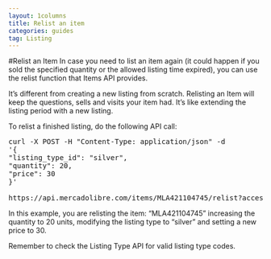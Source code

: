 ```yaml
---
layout: 1columns
title: Relist an item
categories: guides
tag: Listing
---
```


#Relist an Item
In case you need to list an item again (it could happen if you sold the specified quantity or the allowed listing time expired), you can use the relist function that Items API provides.

It’s different from creating a new listing from scratch. Relisting an Item will keep the questions, sells and visits your item had. It’s like extending the listing period with a new listing.

To relist a finished listing, do the following API call:

<pre class="terminal">
curl -X POST -H "Content-Type: application/json" -d
'{
"listing_type_id": "silver",
"quantity": 20,
"price": 30
}'

https://api.mercadolibre.com/items/MLA421104745/relist?access_token=$ACCESS_TOKEN
</pre>
In this example, you are relisting the item: “MLA421104745” increasing the quantity to 20 units, modifying the listing type to “silver” and setting a new price to 30.

Remember to check the Listing Type API for valid listing type codes.

